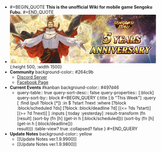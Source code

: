 - #+BEGIN_QUOTE
  **This is the unofficial Wiki for mobile game Sengoku Fubu.**
  #+END_QUOTE
- ![5 anniversary.jpg](../assets/5_anniversary_1698120289884_0.jpg){:height 500, :width 1500}
- **Community**
  background-color:: #264c9b
	- [Discord Server](https://discord.gg/pqXNKw5vrz)
	- [Facebook Page](https://www.facebook.com/sengokufubu.en/)
- **Current Events** #kanban
  background-color:: #497d46
	- query-table:: true
	  query-sort-desc:: false
	  query-properties:: [:block]
	  query-sort-by:: block
	  #+BEGIN_QUERY
	  {:title [:b "This Week"]
	          :query [
	              :find (pull ?block [*])
	              :in $ ?start ?next
	              :where
	                              [?block :block/scheduled ?ds] 
	  							[?block :block/deadline ?d]
	                              [(<= ?ds ?start)]
	  							[(>= ?d ?next)]
	              ]
	  		:inputs [:today :yesterday]
	          :result-transform 
	  			(fn [result]
	  				(sort-by 
	  					(fn [h] (get-in h [:block/scheduled]))
	  					(sort-by
	  						(fn [h] (get-in h [:block/deadline]))				
	  						result)))
	          :table-view? true
	          :collapsed? false
	      }
	  #+END_QUERY
- **Update Notes**
  background-color:: yellow
	- [[Update Notes ver.1.9.9900]]
	- [[Update Notes ver.1.9.9800]]